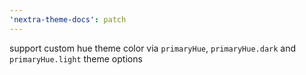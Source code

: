 ```yaml
---
'nextra-theme-docs': patch
---
```


support custom hue theme color via `primaryHue`, `primaryHue.dark` and `primaryHue.light` theme options
